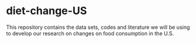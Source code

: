 # diet-change-US
This repository contains the data sets, codes and literature we will be using to develop our research on changes on food consumption in the U.S.


